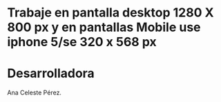 # Trabaje en pantalla desktop 1280 X 800 px y en pantallas Mobile use iphone 5/se 320 x 568 px
# Desarrolladora 
Ana Celeste Pérez.
